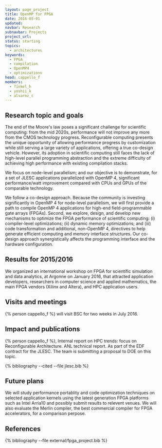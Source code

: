 ```yaml
---
layout: page_project
title: OpenMP for FPGA
date: 2016-05-01
updated:
navbar: Research
subnavbar: Projects
project_url:
status: starting
topics: 
  - architectures
keywords: 
  - FPGA
  - compilation
  - OpenMP4
  - optimizations
head: cappello_f
members: 
  - finkel_h
  - yoshii_k
  - alvarez_c
---
```


## Research topic and goals
The end of the Moore's law poses a significant challenge for scientific computing: from the mid 2020s, performance will not improve any more from the CMOS technology progress. Reconfigurable computing presents the unique opportunity of allowing performance progress by customization while still serving a large variety of applications, offering a true co-design vehicle. However, its adoption in scientific computing still faces the lack of high-level parallel programming abstraction and the extreme difficulty of achieving high performance with existing compilation stacks.

We focus on node-level parallelism; and our objective is to demonstrate, for a set of JLESC applications parallelized with OpenMP 4, significant performance/watt improvement compared with CPUs and GPUs of the comparable technology. 

We follow a co-design approach. Because the community is investing significantly in OpenMP 4 for node-level parallelism, we will first provide a path to compile OpenMP 4 applications for high-end field-programmable gate arrays (FPGAs). Second, we explore, design, and develop new mechanisms to optimize the FPGA performance of scientific computing: (i) compiler-level optimizations; (ii) dynamic memory optimizations; and (iii) code transformation and additional, non-OpenMP 4, directives to help generate efficient computing and memory interface structures. Our co-design approach synergistically affects the programming interface and the hardware configuration.

## Results for 2015/2016
We organized an international workshop on FPGA for scientific simulation and data analytics, at Argonne on January 2016, that attracted application developers, researchers in computer science and applied mathematics, the main FPGA vendors (Xilinx and Altera), and HPC application users. 

## Visits and meetings
{% person cappello_f %} will visit BSC for two weeks in July 2016.


## Impact and publications

{% person cappello_f %}, Internal report on HPC trends: focus on Reconfigurable Architecture. ANL technical report. As part of the EDF contract for the JLESC.
The team is submitting a proposal to DOE on this topic.

{% bibliography --cited --file jlesc.bib %}


## Future plans

We will study performance portablity and code optimization techniques on selected application kernels using the latest generation FPGA platforms such as Intel Arria10 and possibly submit results to relevent venues. We will also evaluate the Merlin compiler, the best commercial compiler for FPGA accelerators, for a comparison perpose.

## References

{% bibliography --file external/fpga_project.bib %}
